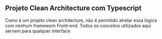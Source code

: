 ## Projeto Clean Architecture com Typescript

Como é um projeto clean architecture, não é permitido atrelar essa lógica
com nenhum framework Front-end. Todos os conceitos utilizados aqui servem para 
qualquer interface 